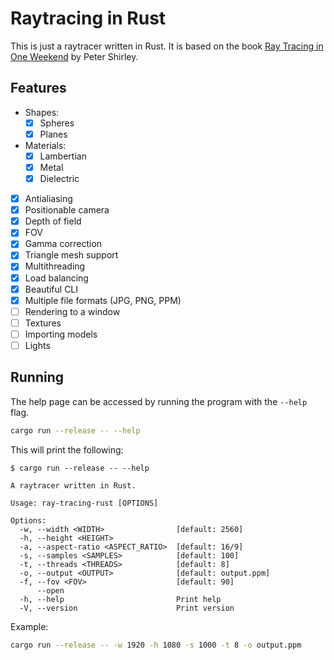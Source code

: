# Raytracing in Rust

This is just a raytracer written in Rust. It is based on the book [Ray Tracing in One Weekend](https://raytracing.github.io/books/RayTracingInOneWeekend.html) by Peter Shirley.

## Features
- Shapes:
  - [x] Spheres
  - [x] Planes
- Materials:
  - [x] Lambertian
  - [x] Metal
  - [x] Dielectric
- [x] Antialiasing
- [x] Positionable camera
- [x] Depth of field
- [x] FOV
- [x] Gamma correction
- [x] Triangle mesh support
- [x] Multithreading
- [x] Load balancing
- [x] Beautiful CLI
- [x] Multiple file formats (JPG, PNG, PPM)
- [ ] Rendering to a window
- [ ] Textures
- [ ] Importing models
- [ ] Lights

## Running

The help page can be accessed by running the program with the `--help` flag.

```bash
cargo run --release -- --help
```

This will print the following:

```
$ cargo run --release -- --help

A raytracer written in Rust.

Usage: ray-tracing-rust [OPTIONS]

Options:
  -w, --width <WIDTH>                [default: 2560]
  -h, --height <HEIGHT>              
  -a, --aspect-ratio <ASPECT_RATIO>  [default: 16/9]
  -s, --samples <SAMPLES>            [default: 100]
  -t, --threads <THREADS>            [default: 8]
  -o, --output <OUTPUT>              [default: output.ppm]
  -f, --fov <FOV>                    [default: 90]
      --open                         
  -h, --help                         Print help
  -V, --version                      Print version
```

Example:

```bash
cargo run --release -- -w 1920 -h 1080 -s 1000 -t 8 -o output.ppm
```
